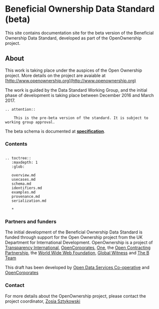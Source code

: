 Beneficial Ownership Data Standard (beta)
==========================================

This site contains documentation site for the beta version of the Beneficial Ownership Data Standard, developed as part of the OpenOwnership project.

## About

This work is taking place under the auspices of the Open Ownership project. More details on the project are avaiable at [http://www.openownership.org](http://www.openownership.org)

The work is guided by the Data Standard Working Group, and the initial phase of development is taking place between December 2016 and March 2017.

```eval_rst
.. attention:: 

    This is the pre-beta version of the standard. It is subject to working group approval.
```

The beta schema is documented at **[specification](schema.md)**.


### Contents

```eval_rst

.. toctree::
   :maxdepth: 1
   :glob:

   overview.md
   usecases.md
   schema.md
   identifiers.md
   examples.md
   provenance.md
   serialization.md
   
   *

```

### Partners and funders

The initial development of the Beneficial Ownership Data Standard is funded through support for the Open Ownership project from the UK Department for International Development. OpenOwnership is a project of [Transparency International](https://www.transparency.org/), [OpenCorporates](https://opencorporates.com), [One](https://www.one.org/international/), the [Open Contracting Partnership](http://www.open-contracting.org), the [World Wide Web Foundation](http://www.webfoundation.org), [Global Witness](https://www.globalwitness.org/en-gb/) and [The B Team](http://bteam.org/)

This draft has been developed by [Open Data Services Co-operative](http://www.opendataservices.coop) and [OpenCorporates](https://opencorporates.com)

### Contact

For more details about the OpenOwnership project, please contact the project coordinator, [Zosia Sztykowski](mailto:zosia@openownership.org)

